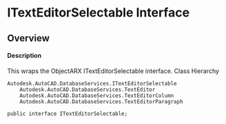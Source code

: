 # ITextEditorSelectable Interface

## Overview

#### Description
This wraps the ObjectARX ITextEditorSelectable interface.
Class Hierarchy
```text
Autodesk.AutoCAD.DatabaseServices.ITextEditorSelectable
    Autodesk.AutoCAD.DatabaseServices.TextEditor
    Autodesk.AutoCAD.DatabaseServices.TextEditorColumn
    Autodesk.AutoCAD.DatabaseServices.TextEditorParagraph
```

```text
public interface ITextEditorSelectable;
```
